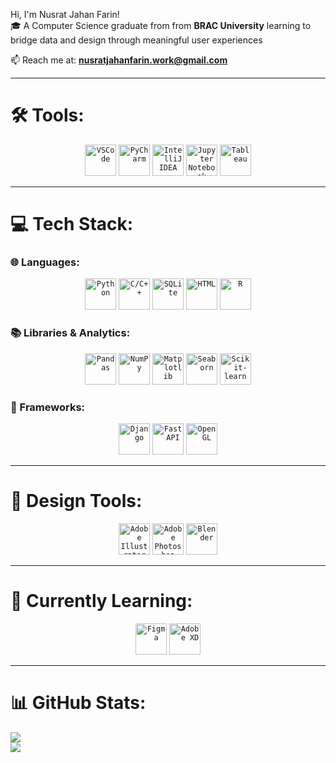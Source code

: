 Hi, I'm Nusrat Jahan Farin!  
🎓 A Computer Science graduate from  from <strong>BRAC University</strong>  learning to bridge data and design through meaningful user experiences

📫 Reach me at: <strong>nusratjahanfarin.work@gmail.com</strong>

---

# 🛠️ Tools:
<div align="center">
	<code><img width="50" src="https://cdn.jsdelivr.net/gh/devicons/devicon/icons/vscode/vscode-original.svg" alt="VSCode" title="VS Code"/></code>
	<code><img width="50" src="https://upload.wikimedia.org/wikipedia/commons/1/1d/PyCharm_Icon.svg" alt="PyCharm" title="PyCharm"/></code>
	<code><img width="50" src="https://resources.jetbrains.com/storage/products/intellij-idea/img/meta/intellij-idea_logo_300x300.png" alt="IntelliJ IDEA" title="IntelliJ IDEA"/></code>
	<code><img width="50" src="https://upload.wikimedia.org/wikipedia/commons/3/38/Jupyter_logo.svg" alt="Jupyter Notebook" title="Jupyter Notebook"/></code>
	<code><img width="50" src="https://cdn.worldvectorlogo.com/logos/tableau-software.svg" alt="Tableau" title="Tableau"/></code>
</div>

---

# 💻 Tech Stack:

### 🌐 Languages:
<div align="center">
	<code><img width="50" src="https://raw.githubusercontent.com/marwin1991/profile-technology-icons/main/icons/python.png" alt="Python" title="Python"/></code>
	<code><img width="50" src="https://raw.githubusercontent.com/marwin1991/profile-technology-icons/main/icons/c++.png" alt="C/C++" title="C/C++"/></code>
	<code><img width="50" src="https://raw.githubusercontent.com/marwin1991/profile-technology-icons/main/icons/sqlite.png" alt="SQLite" title="SQLite / SQL"/></code>
	<code><img width="50" src="https://raw.githubusercontent.com/marwin1991/profile-technology-icons/main/icons/html.png" alt="HTML" title="HTML/CSS"/></code>
	<code><img width="50" src="https://www.r-project.org/logo/Rlogo.png" alt="R" title="R"/></code>
</div>

### 📚 Libraries & Analytics:
<div align="center">
	<code><img width="50" src="https://raw.githubusercontent.com/marwin1991/profile-technology-icons/main/icons/pandas.png" alt="Pandas" title="Pandas"/></code>
	<code><img width="50" src="https://raw.githubusercontent.com/marwin1991/profile-technology-icons/main/icons/numpy.png" alt="NumPy" title="NumPy"/></code>
	<code><img width="50" src="https://matplotlib.org/_static/images/logo2.svg" alt="Matplotlib" title="Matplotlib"/></code>
	<code><img width="50" src="https://seaborn.pydata.org/_static/logo-wide-lightbg.svg" alt="Seaborn" title="Seaborn"/></code>
	<code><img width="50" src="https://scikit-learn.org/stable/_static/scikit-learn-logo-small.png" alt="Scikit-learn" title="Scikit-learn"/></code>
</div>

### 🚀 Frameworks:
<div align="center">
	<code><img width="50" src="https://raw.githubusercontent.com/marwin1991/profile-technology-icons/main/icons/django.png" alt="Django" title="Django"/></code>
	<code><img width="50" src="https://cdn.jsdelivr.net/gh/devicons/devicon/icons/fastapi/fastapi-original.svg" alt="FastAPI" title="FastAPI"/></code>
	<code><img width="50" src="https://upload.wikimedia.org/wikipedia/commons/thumb/8/8a/OpenGL_logo.svg/512px-OpenGL_logo.svg.png" alt="OpenGL" title="OpenGL"/></code>

</div>

---

# 🎨 Design Tools:
<div align="center">
	<code><img width="50" src="https://cdn.jsdelivr.net/gh/devicons/devicon/icons/illustrator/illustrator-plain.svg" alt="Adobe Illustrator" title="Adobe Illustrator"/></code>
	<code><img width="50" src="https://upload.wikimedia.org/wikipedia/commons/a/af/Adobe_Photoshop_CC_icon.svg" alt="Adobe Photoshop" title="Adobe Photoshop"/></code>
	<code><img width="50" src="https://cdn.jsdelivr.net/gh/devicons/devicon/icons/blender/blender-original.svg" alt="Blender" title="Blender"/></code>
</div>

---

# 🌱 Currently Learning:
<div align="center">
	<code><img width="50" src="https://cdn.jsdelivr.net/gh/devicons/devicon/icons/figma/figma-original.svg" alt="Figma" title="Figma"/></code>
	<code><img width="50" src="https://upload.wikimedia.org/wikipedia/commons/c/c2/Adobe_XD_CC_icon.svg" alt="Adobe XD" title="Adobe XD"/></code>
</div>

---

# 📊 GitHub Stats:
![](https://github-readme-stats.vercel.app/api?username=Nusratfarin&theme=synthwave&hide_border=false&include_all_commits=false&count_private=false)<br/>
![](https://nirzak-streak-stats.vercel.app/?user=Nusratfarin&theme=synthwave&hide_border=false)
